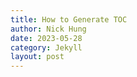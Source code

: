 ```yaml
---
title: How to Generate TOC
author: Nick Hung
date: 2023-05-28
category: Jekyll
layout: post
---
```

